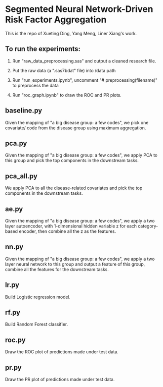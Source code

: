 # Segmented Neural Network-Driven Risk Factor Aggregation

This is the repo of Xueting Ding, Yang Meng, Liner Xiang's work.
 
## To run the experiments:
 
1. Run "raw_data_preprocessing.sas" and output a cleaned research file.

2. Put the raw data (a ".sas7bdat" file) into /data path

3. Run "run_experiments.ipynb", uncomment "# preprocessing(filename)" to preprocess the data

4. Run "roc_graph.ipynb"  to draw the ROC and PR plots.

## baseline.py

Given the mapping of "a big disease group: a few codes", we pick one covariate/ code from the disease group using maximum aggregation. 

## pca.py

Given the mapping of "a big disease group: a few codes", we apply PCA to this group and pick the top components in the downstream tasks.

## pca_all.py

We apply PCA to all the disease-related covariates and pick the top components in the downstream tasks.

## ae.py

Given the mapping of "a big disease group: a few codes", we apply a two layer autoencoder, with 1-dimensional hidden variable z for each category-based encoder, then combine all the z as the features.

## nn.py

Given the mapping of "a big disease group: a few codes", we apply a two layer neural network to this group and output a feature of this group, combine all the features for the downstream tasks.

## lr.py

Build Logistic regression model.

## rf.py

Build Random Forest classifier.

## roc.py

Draw the ROC plot of predictions made under test data.

## pr.py

Draw the PR plot of predictions made under test data.
